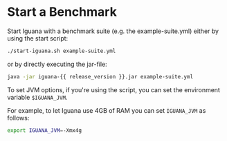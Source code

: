 # Start a Benchmark

Start Iguana with a benchmark suite (e.g. the example-suite.yml) either by using the start script:

```bash
./start-iguana.sh example-suite.yml
```

or by directly executing the jar-file:

```bash
java -jar iguana-{{ release_version }}.jar example-suite.yml
```

To set JVM options, if you're using the script, you can set the environment variable `$IGUANA_JVM`.

For example, to let Iguana use 4GB of RAM you can set `IGUANA_JVM` as follows:
```bash
export IGUANA_JVM=-Xmx4g
```
